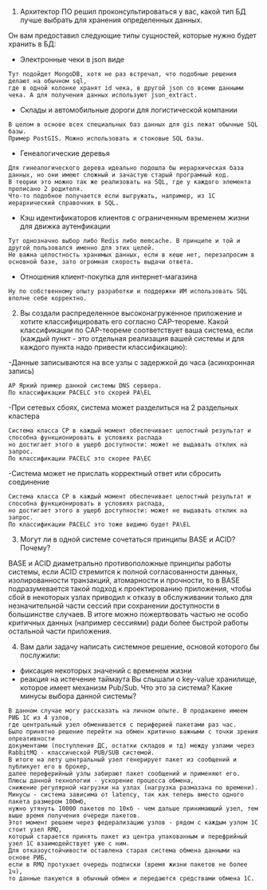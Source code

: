 1. Архитектор ПО решил проконсультироваться у вас, какой тип БД лучше выбрать для хранения определенных данных.

Он вам предоставил следующие типы сущностей, которые нужно будет хранить в БД:

- Электронные чеки в json виде
```
Тут подойдет MongoDB, хотя не раз встречал, что подобные решения делают на обычном sql,
где в одной колонке хранят id чека, в другой json со всеми данными чека. А для получения данных используют json_extract.
```

- Склады и автомобильные дороги для логистической компании
```
В целом в основе всех специальных баз данных для gis лежат обычные SQL базы. 
Пример PostGIS. Можно использовать и стоковые SQL базы.
```

- Генеалогические деревья
```
Для гинеалогического дерева идеально подошла бы иерархическая база данных, но они имеют сложный и зачастую старый програмный код.
В теории это можно так же реализовать на SQL, где у каждого элемента прописано 2 родителя.
Что-то подобное получается если выгружать, например, из 1С иерархический справочник в SQL.
```

- Кэш идентификаторов клиентов с ограниченным временем жизни для движка аутенфикации
```
Тут однозначно выбор либо Redis либо memcache. В принципе и той и другой пользовался именно для этих целей.
Не важна целостность хранимых данных, если в кеше нет, перезапросим в основной базе, зато огромная скорость выдачи ответа.
```

- Отношения клиент-покупка для интернет-магазина
```
Ну по собственному опыту разработки и поддержки ИМ использовать SQL вполне себе корректно.
```

2. Вы создали распределенное высоконагруженное приложение и хотите классифицировать его согласно CAP-теореме. Какой классификации по CAP-теореме соответствует ваша система, если (каждый пункт - это отдельная реализация вашей системы и для каждого пункта надо привести классификацию):

-Данные записываются на все узлы с задержкой до часа (асинхронная запись)
```
AP Яркий пример данной системы DNS сервера. 
По классификации PACELC это скорей PA\EL
```

-При сетевых сбоях, система может разделиться на 2 раздельных кластера
```
Система класса CP в каждый момент обеспечивает целостный результат и способна функционировать в условиях распада
но достигает этого в ущерб доступности: может не выдавать отклик на запрос. 
По классификации PACELC это скорее PA\EC
```

-Система может не прислать корректный ответ или сбросить соединение
```
Система класса CP в каждый момент обеспечивает целостный результат и способна функционировать в условиях распада,
но достигает этого в ущерб доступности: может не выдавать отклик на запрос.
По классификации PACELC это тоже видимо будет PA\EL
```

3. Могут ли в одной системе сочетаться принципы BASE и ACID? Почему?

BASE и ACID диаметрально противоположные принципы работы системы, если ACID стремится к полной согласованности данных, изолированности транзакций, атомарности и прочности, то в BASE подразумевается такой подход к проектированию приложения, чтобы сбой в некоторых узлах приводил к отказу в обслуживании только для незначительной части сессий при сохранении доступности в большинстве случаев. В итоге можно пожертвовать частью не особо критичных данных (например сессиями) ради более быстрой работы остальной части приложения.

4. Вам дали задачу написать системное решение, основой которого бы послужили:

- фиксация некоторых значений с временем жизни
- реакция на истечение таймаута
Вы слышали о key-value хранилище, которое имеет механизм Pub/Sub. Что это за система? Какие минусы выбора данной системы?
```
В данном случае могу рассказать на личном опыте. В продакшене имеем РИБ 1С из 4 узлов,
где центральный узел обменивается с периферией пакетами раз час.
Было принятно решение перейти на обмен критично важными с точки зрения опреативности
документами (поступления ДС, остатки складов и тд) между узлами через RabbitMQ - классической PUB/SUB системой.
В итоге на лету центральный узел генерирует пакет из сообщений и публикует его в брокер,
далее переферийный узлы забирают пакет сообщений и применяют его.
Плюсы данной технологии - ускорение процесса обмена,
снижение регулярной нагрузки на узлах (нагрузка размазана по времени).
Минусы - система зависима от latency, так как теперь вместо одного пакета размером 100мб,
нужно утянуть 10000 пакетов по 10кб - чем дальше принимающий узел, тем выше время получения очереди пакетов.
Этот момент решаем через федерализацию узлов - рядом с каждым узлом 1С стоит узел RMQ,
который старается принять пакет из центра упакованным и перефрийный узел 1С взаимодействует уже с ним.
Для отказоустойчивости оставлена старая система обмена данными на основе РИБ,
если в RMQ протухает очередь подписки (время жизни пакетов не более 1ч),
то данные пакуются в обычный обмен и передаются средствами обмена 1С.
```

